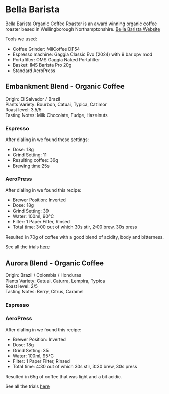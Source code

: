 # Bella Barista

Bella Barista Organic Coffee Roaster is an award winning organic coffee roaster based in Wellingborough Northamptonshire. [Bella Barista Website](https://bellabarista.co.uk)

Tools we used:

* Coffee Grinder: MiiCoffee DF54
* Espresso machine: Gaggia Classic Evo (2024) with 9 bar opv mod
* Portafilter: OMS Gaggia Naked Portafilter
* Basket: IMS Barista Pro 20g
* Standard AeroPress

## Embankment Blend - Organic Coffee

Origin: El Salvador / Brazil  
Plants Variety: Bourbon, Catuai, Typica, Catimor  
Roast level: 3.5/5  
Tasting Notes: Milk Chocolate, Fudge, Hazelnuts  

### Espresso

After dialing in we found these settings:

* Dose: 18g⁠
* Grind Setting: 11
* Resulting coffee: 36g
* Brewing time:25s

### AeroPress

After dialing in we found this recipe:

* Brewer Position: Inverted⁠
* Dose: 18g⁠
* Grind Setting: 39
* Water: 100ml, 90°C
* Filter: 1 Paper Filter, Rinsed⁠
* Total time: 3:00 out of which 30s stir, 2:00 brew, 30s press
  
Resulted in 70g of coffee with a good blend of acidity, body and bitterness.

See all the trials [here](./embankment-blend-trials.md)

## Aurora Blend - Organic Coffee

Origin: Brazil / Colombia / Honduras  
Plants Variety: Catuai, Caturra, Lempira, Typica    
Roast level: 2/5  
Tasting Notes: Berry, Citrus, Caramel  

### Espresso



### AeroPress

After dialing in we found this recipe:

* Brewer Position: Inverted⁠
* Dose: 18g⁠
* Grind Setting: 35⁠
* Water: 100ml, 95°C
* Filter: 1 Paper Filter, Rinsed⁠
* Total time: 4:30 out of which 30s stir, 3:30 brew, 30s press
  
Resulted in 65g of coffee that was light and a bit acidic.

See all the trials [here](./aurora-blend-trials.md)